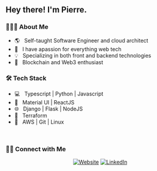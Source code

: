 <h2> Hey there! I'm Pierre.</h2>

<h3> 👨🏻‍💻 About Me </h3>

- 🌎 &nbsp; Self-taught Software Engineer and cloud architect
- 🔬 &nbsp; I have apassion for everything web tech
- 💡 &nbsp; Specializing in both front and backend technologies
- 💼 &nbsp; Blockchain and Web3 enthusiast

<h3>🛠 Tech Stack</h3>

- 💻 &nbsp; Typescript | Python | Javascript
- 🔌 &nbsp; Material UI | ReactJS
- 🌐 &nbsp; Django | Flask | NodeJS
- 💎 &nbsp; Terraform
- 🔧 &nbsp; AWS | Git | Linux 

<br/>

<h3> 🤝🏻 Connect with Me </h3>

<p align="center">
<a href="https://pierredutoit.me/"><img alt="Website" src="https://img.shields.io/badge/:-www.subaquatic--pierre.com-blue?style=flat-square?logoWidth=70&logo=google-chrome"></a>
<a href="https://www.linkedin.com/in/pierre-du-toit-b66193a1/"><img alt="LinkedIn" src="https://img.shields.io/badge/:-Pierre du Toit-blue?style=flat-square&logo=linkedin"></a>
